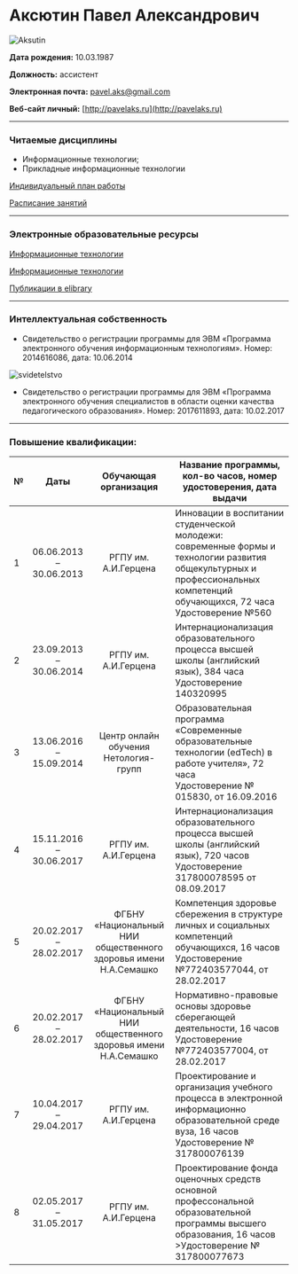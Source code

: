 ﻿# Аксютин Павел Александрович
![Aksutin](https://atlas.herzen.spb.ru/teachers/3772.jpg?1518780612)

**Дата рождения:** 10.03.1987  
  
**Должность:** ассистент  

**Электронная почта:** pavel.aks@gmail.com

**Веб-сайт личный:**  [http://pavelaks.ru](http://pavelaks.ru) 

----------

### Читаемые дисциплины

* Информационные технологии;
* Прикладные информационные технологии

[Индивидуальный план работы](https://atlas.herzen.spb.ru/indplan.php?ID=3772&CHAIR=238)

[Расписание занятий](https://atlas.herzen.spb.ru/schedule.php?id=3772)


----------
### Электронные образовательные ресурсы 

[Информационные технологии](https://moodle.herzen.spb.ru/course/view.php?id=1943)

[Информационные технологии](www.inftech.spb.ru)

[Публикации в elibrary](https://elibrary.ru/author_profile.asp?authorid=632621)


----------


### Интеллектуальная собственность

* Свидетельство о регистрации программы для ЭВМ «Программа электронного обучения информационным технологиям». Номер: 2014616086, дата: 10.06.2014

![svidetelstvo](https://4.downloader.disk.yandex.ru/preview/ba28454aea6d51bf73da2d351264ca1ba709e47ec65baee881b2f3937f824982/inf/_kTyQpAaIQD1f91-WxTdoYwJRa_fCArPJACqjsVIds-HQoVyM3cnpUTXbob17Mf-sZzk9VyeM0k7VzkOoJ0wyQ==?uid=0&filename=%D0%A1%D0%B2%D0%B8%D0%B4%D0%B5%D1%82%D0%B5%D0%BB%D1%8C%D1%81%D1%82%D0%B2%D0%BE%20%D0%98%D0%A2.jpg&disposition=inline&hash=&limit=0&content_type=image/jpeg&tknv=v2&size=1249x534)
* Свидетельство о регистрации программы для ЭВМ «Программа электронного обучения специалистов в области оценки качества педагогического образования». Номер: 2017611893, дата: 10.02.2017


----------


### Повышение квалификации:

| №  | Даты  | Обучающая организация  |  Название программы, <br> кол-во часов, номер удостоверения, дата выдачи |
|---|---|---|---|
| 1  | 06.06.2013 <br><center>–<br>30.06.2013  | <center>РГПУ им. А.И.Герцена  | Инновации в воспитании студенческой молодежи: современные формы и технологии развития общекультурных и профессиональных компетенций обучающихся, 72 часа <br> Удостоверение №560  |
| 2  | 23.09.2013<br><center>–<br>30.06.2014  | <center>РГПУ им. А.И.Герцена  | Интернационализация образовательного процесса высшей школы (английский язык), 384 часа<br> Удостоверение 140320995  |
| 3  | 13.06.2016<br><center>–<br>15.09.2014  | <center>Центр онлайн обучения Нетология-групп  | Образовательная программа «Современные образовательные технологии (edTech) в работе учителя», 72 часа<br>Удостоверение № 015830, от 16.09.2016  |
| 4  | 15.11.2016<br><center>–<br>30.06.2017  | <center>РГПУ им. А.И.Герцена  | Интернационализация образовательного процесса высшей школы (английский язык), 720 часов<br>Удостоверение 317800078595 от 08.09.2017  |
| 5  | 20.02.2017<br><center>–<br>28.02.2017  | <center>ФГБНУ «Национальный НИИ общественного здоровья имени Н.А.Семашко  | Компетенция здоровье сбережения в структуре личных и социальных компетенций обучающихся, 16 часов<br>Удостоверение №772403577044, от 28.02.2017  |
| 6  | 20.02.2017<br><center>–<br>28.02.2017  | <center>ФГБНУ «Национальный НИИ общественного здоровья имени Н.А.Семашко  | Нормативно-правовые основы здоровье сберегающей деятельности, 16 часов<br>Удостоверение №772403577004, от 28.02.2017  |
| 7  | 10.04.2017<br><center>–<br>29.04.2017  | <center>РГПУ им. А.И.Герцена  | Проектирование и организация учебного процесса в электронной информационно образовательной среде вуза, 16 часов <br>Удостоверение № 317800076139  |
| 8  | 02.05.2017<br><center>–<br>31.05.2017  | <center>РГПУ им. А.И.Герцена  | Проектирование фонда оценочных средств основной профессональной образовательной программы высшего образования, 16 часов<br>>Удостоверение № 317800077673  |


